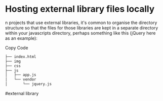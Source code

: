 # Hosting external library files locally

n projects that use external libraries, it's common to organise the directory structure so that the files for those libraries are kept in a separate directory within your javascripts directory, perhaps something like this (jQuery here as an example):

Copy Code

```html
├── index.html
├── img
├── css
├── js
│   ├── app.js
│   └── vendor
│       └── jquery.js
```

#external library 